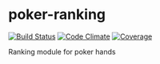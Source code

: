 poker-ranking
=============

[![Build Status](https://travis-ci.org/devill/poker-ranking.png?branch=master)](https://travis-ci.org/devill/poker-ranking) [![Code Climate](https://codeclimate.com/github/devill/poker-ranking.png)](https://codeclimate.com/github/devill/poker-ranking) [![Coverage](https://codeclimate.com/github/devill/poker-ranking/coverage.png)](https://codeclimate.com/github/devill/poker-ranking)

Ranking module for poker hands
